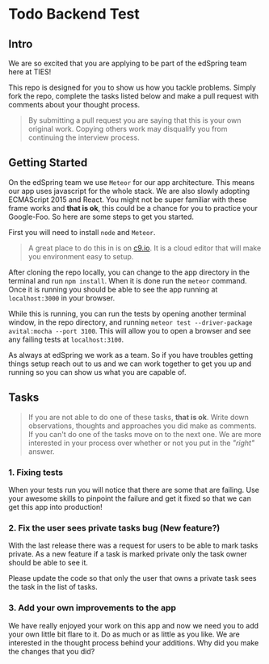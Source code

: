 # Todo Backend Test

## Intro

We are so excited that you are applying to be part of the edSpring team here at TIES!

This repo is designed for you to show us how you tackle problems. Simply fork the repo, complete the tasks listed below and make a pull request with comments about your thought process.

>By submitting a pull request you are saying that this is your own original work. Copying others work may disqualify you from continuing the interview process.

## Getting Started
On the edSpring team we use `Meteor` for our app architecture. This means our app uses javascript for the whole stack. We are also slowly adopting ECMAScript 2015 and React. You might not be super familiar with these frame works and __that is ok__, this could be a chance for you to practice your Google-Foo. So here are some steps to get you started.

First you will need to install `node` and `Meteor`.

>A great place to do this in is on [c9.io](c9.io). It is a cloud editor that will make you environment easy to setup.

After cloning the repo locally, you can change to the app directory in the terminal and run `npm install`. When it is done run the `meteor` command. Once it is running you should be able to see the app running at `localhost:3000` in your browser.

While this is running, you can run the tests by opening another terminal window, in the repo directory, and running `meteor test --driver-package avital:mocha --port 3100`. This will allow you to open a browser and see any failing tests at `localhost:3100`.

As always at edSpring we work as a team. So if you have troubles getting things setup reach out to us and we can work together to get you up and running so you can show us what you are capable of.

## Tasks

>If you are not able to do one of these tasks, __that is ok__. Write down observations, thoughts and approaches you did make as comments. If you can't do one of the tasks move on to the next one. We are more interested in your process over whether or not you put in the _"right"_ answer.

### 1. Fixing tests

When your tests run you will notice that there are some that are failing. Use your awesome skills to pinpoint the failure and get it fixed so that we can get this app into production!

### 2. Fix the user sees private tasks bug (New feature?)

With the last release there was a request for users to be able to mark tasks private. As a new feature if a task is marked private only the task owner should be able to see it.

Please update the code so that only the user that owns a private task sees the task in the list of tasks.

### 3. Add your own improvements to the app

We have really enjoyed your work on this app and now we need you to add your own little bit flare to it. Do as much or as little as you like. We are interested in the thought process behind your additions. Why did you make the changes that you did?
